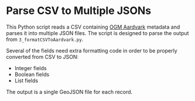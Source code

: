 # Parse CSV to Multiple JSONs
This Python script reads a CSV containing [OGM Aardvark](https://opengeometadata.org) metadata and parses it into multiple JSON files. The script is designed to parse the output from `3_formatCSVToAardvark.py`.

Several of the fields need extra formatting code in order to be properly converted from CSV to JSON:
* Integer fields
* Boolean fields
* List fields

The output is a single GeoJSON file for each record. 
